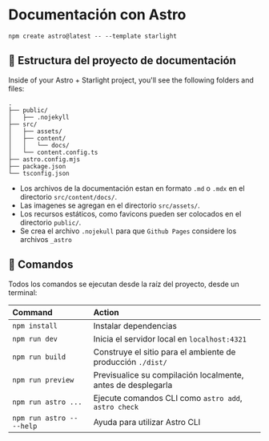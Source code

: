 # Documentación con Astro

```
npm create astro@latest -- --template starlight
```

## 🚀 Estructura del proyecto de documentación

Inside of your Astro + Starlight project, you'll see the following folders and files:

```
.
├── public/
│   ├── .nojekyll
├── src/
│   ├── assets/
│   ├── content/
│   │   └── docs/
│   └── content.config.ts
├── astro.config.mjs
├── package.json
└── tsconfig.json
```

- Los archivos de la documentación estan en formato `.md` o `.mdx` en el directorio `src/content/docs/`.
- Las imagenes se agregan en el directorio `src/assets/`.
- Los recursos estáticos, como favicons pueden ser colocados en el directorio `public/`.
- Se crea el archivo `.nojekull` para que `Github Pages` considere los archivos `_astro`

## 🧞 Comandos

Todos los comandos se ejecutan desde la raíz del proyecto, desde un terminal:

| Command                   | Action                                                                                   |
| :------------------------ |:-----------------------------------------------------------------------------------------|
| `npm install`             | Instalar dependencias                                                                    |
| `npm run dev`             | Inicia el servidor local en `localhost:4321`                                             |
| `npm run build`           | Construye el sitio para el ambiente de producción `./dist/` |
| `npm run preview`         | Previsualice su compilación localmente, antes de desplegarla                                             |
| `npm run astro ...`       | Ejecute comandos CLI como `astro add`, `astro check`                                         |
| `npm run astro -- --help` | Ayuda para utilizar Astro CLI                                                             |
